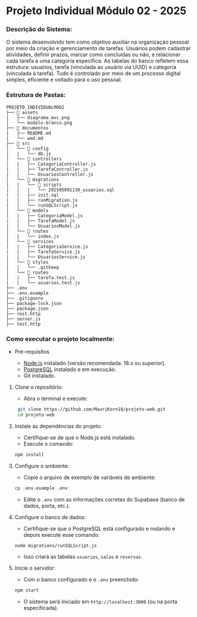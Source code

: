 # Projeto Individual Módulo 02 - 2025

### Descrição do Sistema:
O sistema desenvolvido tem como objetivo auxiliar na organização pessoal por meio da criação e gerenciamento de tarefas. Usuários podem cadastrar atividades, definir prazos, marcar como concluídas ou não, e relacionar cada tarefa a uma categoria específica. As tabelas do banco refletem essa estrutura: usuarios, tarefa (vinculada ao usuário via UUID) e categoria (vinculada à tarefa). Tudo é controlado por meio de um processo digital simples, eficiente e voltado para o uso pessoal.

### Estrutura de Pastas:
 ```
 PROJETO_INDIVIDUALMOD2
├── 📁 assets
|   ├── diagrama_mvc.png
│   └── modelo-branco.png
├── 📁 documentos
|   ├── README.md
|   └── wad.md
├── 📁 src
│   └── 📁 config
|   |   └── db.js
│   └── 📁 controllers
|   |   ├── CategoriaController.js
|   |   ├── TarefaController.js
|   |   └── UsuariosController.js
│   └── 📁 migrations
|   |   └── 📁 scripts
|   |   |   └── 202505091130_usuarios.sql
|   |   ├── init.sql
|   |   ├── runMigration.js
|   |   └── runSQLScript.js
│   └── 📁 models
|   |   ├── CategoriaModel.js
|   |   ├── TarefaModel.js
|   |   └── UsuariosModel.js
│   └── 📁 routes
|   |   └── index.js
│   └── 📁 services
|   |   ├── CategoriaService.js
|   |   ├── TarefaService.js
|   |   └── UsuariosService.js
│   └── 📁 styles
|   |   └── .gitkeep
│   └── 📁 routes
|   |   ├── tarefa.test.js
|   |   └── usuarios.test.js
├── .env
├── .env.example
├── .gitignore
├── package-lock.json
├── package.json
├── rest.http
├── server.js
├── test.http
``` 

### Como executar o projeto localmente:

- Pré-requisitos

    - [Node.js](https://nodejs.org/) instalado (versão recomendada: 18.x ou superior).
    - [PostgreSQL](https://www.postgresql.org/) instalado e em execução.
    - Git instalado.

1. Clone o repositório:
    - Abra o terminal e execute:
    ```bash
     git clone https://github.com/MauriKorn18/projeto-web.git
     cd projeto-web
     ```

2. Instale as dependências do projeto:
     - Certifique-se de que o Node.js está instalado.
     - Execute o comando:
     ```bash
     npm install
     ```

3. Configure o ambiente:
     - Copie o arquivo de exemplo de variáveis de ambiente:
     ```bash
     cp .env.example .env
     ```
     - Edite o `.env` com as informações corretas do Supabase (banco de dados, porta, etc.).

4. Configure o banco de dados:
    - Certifique-se que o PostgreSQL está configurado e rodando e depois execute esse comando:
     ```bash
     node migrations/runSQLScript.js
     ```
   - Isso criará as tabelas `usuarios`, `salas` e `reservas`.

5. Inicie o servidor:
    - Com o banco configurado e o `.env` preenchido:
     ```bash
     npm start
     ```
   - O sistema será iniciado em `http://localhost:3000` (ou na porta especificada).


